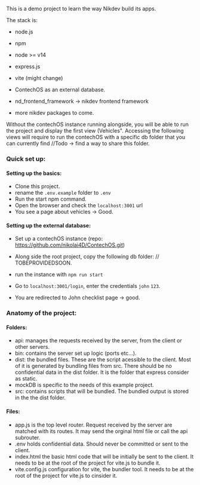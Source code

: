 This is a demo project to learn the way Nikdev build its apps.

The stack is:
- node.js
- npm
- node >= v14
- express.js
- vite (might change)
- ContechOS as an external database.

- nd_frontend_framework -> nikdev frontend framework
- more nikdev packages to come.


Without the contechOS instance running alongside, you will be able to run the project and display the first view (Vehicles". Accessing the following views will require to run the contechOS with a specific db folder that you can currently find //Todo -> find a way to share this folder.

### Quick set up:

#### Setting up the basics:

- Clone this project.
- rename the ```.env.example``` folder to ```.env```
- Run the start npm command.
- Open the browser and check the ```localhost:3001``` url
- You see a page about vehicles -> Good.

#### Setting up the external database:

 - Set up a contechOS instance (repo: https://github.com/nikolai4D/ContechOS.git)
 - Along side the root project, copy the following db folder: // TOBEPROVIDEDSOON.
 - run the instance with ```npm run start```
 
 - Go to ```localhost:3001/login```, enter the credentials ```john``` ```123```.
 - You are redirected to John checklist page -> good.

### Anatomy of the project:

#### Folders:

- api: manages the requests received by the server, from the client or other servers.
- bin: contains the server set up logic (ports etc...).
- dist: the bundled files. These are the script acessible to the client. Most of it is generated by bundling files from src. There should be no confidential data in the dist folder. It is the folder that express consider as static.
- mockDB is specific to the needs of this example project.
- src: contains scripts that will be bundled. The bundled output is stored in the the dist folder.

#### Files:
 - app.js is the top level router. Request received by the server are matched with its routes. It may send the orginal html file or call the api subrouter.
 - .env holds confidential data. Should never be committed or sent to the client.
 - index.html the basic html code that will be initially be sent to the client. It needs to be at the root of the project for vite.js to bundle it.
 - vite.config.js configuration for vite, the bundler tool. It needs to be at the root of the project for vite.js to cinsider it.

